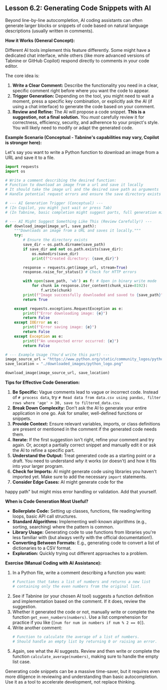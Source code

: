 ## Lesson 6.2: Generating Code Snippets with AI

Beyond line-by-line autocompletion, AI coding assistants can often generate larger blocks or snippets of code based on natural language descriptions (usually written in comments).

**How it Works (General Concept):**

Different AI tools implement this feature differently. Some might have a dedicated chat interface, while others (like more advanced versions of Tabnine or GitHub Copilot) respond directly to comments in your code editor.

The core idea is:
1.  **Write a Clear Comment:** Describe the functionality you need in a clear, specific comment right before where you want the code to appear.
2.  **Trigger Generation:** Depending on the tool, you might need to wait a moment, press a specific key combination, or explicitly ask the AI (if using a chat interface) to generate the code based on your comment.
3.  **Review and Refine:** The AI will propose a code snippet. **This is a suggestion, not a final solution.** You *must* carefully review it for correctness, efficiency, security, and adherence to your project's style. You will likely need to modify or adapt the generated code.

**Example Scenario (Conceptual - Tabnine's capabilities may vary, Copilot is stronger here):**

Let's say you want to write a Python function to download an image from a URL and save it to a file.

```python
import requests
import os

# Write a comment describing the desired function:
# Function to download an image from a url and save it locally
# It should take the image url and the desired save path as arguments
# Handle potential request errors and ensure the save directory exists

# --- AI Generation Trigger (Conceptual) ---
# (In Copilot, you might just wait or press Tab)
# (In Tabnine, basic completion might suggest parts, full generation might need Pro/different interface)

# --- AI Might Suggest Something Like This (Review Carefully!) ---
def download_image(image_url, save_path):
    """Downloads an image from a URL and saves it locally."""
    try:
        # Ensure the directory exists
        save_dir = os.path.dirname(save_path)
        if save_dir and not os.path.exists(save_dir):
            os.makedirs(save_dir)
            print(f"Created directory: {save_dir}")

        response = requests.get(image_url, stream=True)
        response.raise_for_status() # Check for HTTP errors

        with open(save_path, 'wb') as f: # Open in binary write mode
            for chunk in response.iter_content(chunk_size=8192):
                f.write(chunk)
        print(f"Image successfully downloaded and saved to {save_path}")
        return True

    except requests.exceptions.RequestException as e:
        print(f"Error downloading image: {e}")
        return False
    except IOError as e:
        print(f"Error saving image: {e}")
        return False
    except Exception as e:
        print(f"An unexpected error occurred: {e}")
        return False

# --- Example Usage (You'd write this part) ---
image_source_url = "https://www.python.org/static/community_logos/python-logo-master-v3-TM.png" # Example URL
save_location = "./downloaded_images/python_logo.png"

download_image(image_source_url, save_location)

```

**Tips for Effective Code Generation:**

1.  **Be Specific:** Vague comments lead to vague or incorrect code. Instead of `# process data`, try `# Read data from data.csv using pandas, filter rows where 'age' > 30, save to filtered_data.csv`.
2.  **Break Down Complexity:** Don't ask the AI to generate your entire application in one go. Ask for smaller, well-defined functions or snippets.
3.  **Provide Context:** Ensure relevant variables, imports, or class definitions are present or mentioned in the comment if the generated code needs them.
4.  **Iterate:** If the first suggestion isn't right, refine your comment and try again. Or, accept a partially correct snippet and manually edit it or ask the AI to refine a specific part.
5.  **Understand the Output:** Treat generated code as a starting point or a draft. You need to understand *why* it works (or doesn't) and how it fits into your larger program.
6.  **Check for Imports:** AI might generate code using libraries you haven't imported yet. Make sure to add the necessary `import` statements.
7.  **Consider Edge Cases:** AI might generate code for the 

happy path" but might miss error handling or validation. Add that yourself.

**When is Code Generation Most Useful?**

*   **Boilerplate Code:** Setting up classes, functions, file reading/writing loops, basic API call structures.
*   **Standard Algorithms:** Implementing well-known algorithms (e.g., sorting, searching) where the pattern is common.
*   **Library Usage:** Generating code to use functions from libraries you're less familiar with (but always verify with the official documentation!).
*   **Converting Between Formats:** E.g., generating code to convert a list of dictionaries to a CSV format.
*   **Exploration:** Quickly trying out different approaches to a problem.

**Exercise (Manual Coding with AI Assistance):**

1.  In a Python file, write a comment describing a function you want:
    ```python
    # Function that takes a list of numbers and returns a new list
    # containing only the even numbers from the original list.
    ```
2.  See if Tabnine (or your chosen AI tool) suggests a function definition and implementation based on the comment. If it does, review the suggestion.
3.  Whether it generated the code or not, manually write or complete the function `get_even_numbers(numbers)`. Use a list comprehension for practice if you like (`[num for num in numbers if num % 2 == 0]`).
4.  Write another comment:
    ```python
    # Function to calculate the average of a list of numbers.
    # Should handle an empty list by returning 0 or raising an error.
    ```
5.  Again, see what the AI suggests. Review and then write or complete the function `calculate_average(numbers)`, making sure to handle the empty list case.

Generating code snippets can be a massive time-saver, but it requires even more diligence in reviewing and understanding than basic autocompletion. Use it as a tool to accelerate development, not replace thinking.
